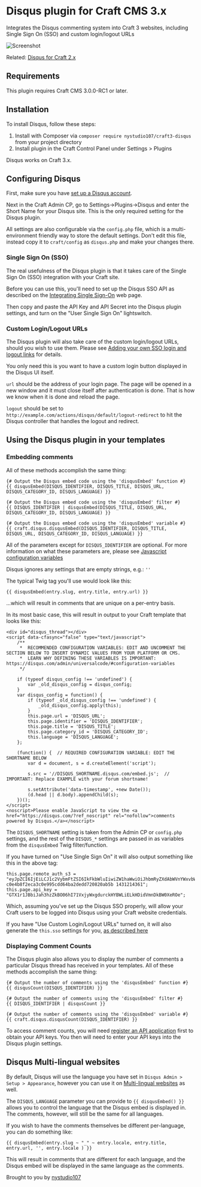 # Disqus plugin for Craft CMS 3.x

Integrates the Disqus commenting system into Craft 3 websites, including Single Sign On (SSO) and custom login/logout URLs

![Screenshot](resources/img/plugin-logo.png)

Related: [Disqus for Craft 2.x](https://github.com/nystudio107/disqus)

## Requirements

This plugin requires Craft CMS 3.0.0-RC1 or later.

## Installation

To install Disqus, follow these steps:

1. Install with Composer via `composer require nystudio107/craft3-disqus` from your project directory
2. Install plugin in the Craft Control Panel under Settings > Plugins

Disqus works on Craft 3.x.

## Configuring Disqus

First, make sure you have [set up a Disqus account](https://disqus.com/websites/).

Next in the Craft Admin CP, go to Settings->Plugins->Disqus and enter the Short Name for your Disqus site.  This is the only required setting for the Disqus plugin.

All settings are also configurable via the `config.php` file, which is a multi-environment friendly way to store the default settings.  Don't edit this file, instead copy it to `craft/config` as `disqus.php` and make your changes there.

### Single Sign On (SSO)

The real usefulness of the Disqus plugin is that it takes care of the Single Sign On (SSO) integration with your Craft site.

Before you can use this, you'll need to set up the Disqus SSO API as described on the [Integrating Single Sign-On](https://help.disqus.com/customer/portal/articles/236206-integrating-single-sign-on) web page.

Then copy and paste the API Key and API Secret into the Disqus plugin settings, and turn on the "User Single Sign On" lightswitch.

### Custom Login/Logout URLs

The Disqus plugin will also take care of the custom login/logout URLs, should you wish to use them.  Please see [Adding your own SSO login and logout links](https://help.disqus.com/customer/portal/articles/236206-integrating-single-sign-on#sso-login) for details.

You only need this is you want to have a custom login button displayed in the Disqus UI itself.  

`url` should be the address of your login page. The page will be opened in a new window and it must close itself after authentication is done. That is how we know when it is done and reload the page.

`logout` should be set to `http://example.com/actions/disqus/default/logout-redirect` to hit the Disqus controller that handles the logout and redirect.

## Using the Disqus plugin in your templates

### Embedding comments

All of these methods accomplish the same thing:

    {# Output the Disqus embed code using the 'disqusEmbed' function #}
    {{ disqusEmbed(DISQUS_IDENTIFIER, DISQUS_TITLE, DISQUS_URL, DISQUS_CATEGORY_ID, DISQUS_LANGUAGE) }}

    {# Output the Disqus embed code using the 'disqusEmbed' filter #}
    {{ DISQUS_IDENTIFIER | disqusEmbed(DISQUS_TITLE, DISQUS_URL, DISQUS_CATEGORY_ID, DISQUS_LANGUAGE) }}

    {# Output the Disqus embed code using the 'disqusEmbed' variable #}
    {{ craft.disqus.disqusEmbed(DISQUS_IDENTIFIER, DISQUS_TITLE, DISQUS_URL, DISQUS_CATEGORY_ID, DISQUS_LANGUAGE) }}

All of the parameters except for `DISQUS_IDENTIFIER` are optional.  For more information on what these parameters are, please see [Javascript configuration variables](https://help.disqus.com/customer/portal/articles/472098-javascript-configuration-variables)

Disqus ignores any settings that are empty strings, e.g.: `''`

The typical Twig tag you'll use would look like this:

    {{ disqusEmbed(entry.slug, entry.title, entry.url) }}

...which will result in comments that are unique on a per-entry basis.

In its most basic case, this will result in output to your Craft template that looks like this:

    <div id="disqus_thread"></div>
    <script data-cfasync="false" type="text/javascript">
        /**
         *  RECOMMENDED CONFIGURATION VARIABLES: EDIT AND UNCOMMENT THE SECTION BELOW TO INSERT DYNAMIC VALUES FROM YOUR PLATFORM OR CMS.
         *  LEARN WHY DEFINING THESE VARIABLES IS IMPORTANT: https://disqus.com/admin/universalcode/#configuration-variables
         */

        if (typeof disqus_config !== 'undefined') {
            var _old_disqus_config = disqus_config;
        }
        var disqus_config = function() {
            if (typeof _old_disqus_config !== 'undefined') {
                _old_disqus_config.apply(this);
            }
            this.page.url = 'DISQUS_URL';
            this.page.identifier = 'DISQUS_IDENTIFIER';
            this.page.title = 'DISQUS_TITLE';
            this.page.category_id = 'DISQUS_CATEGORY_ID';
            this.language = 'DISQUS_LANGUAGE';
        };

        (function() {  // REQUIRED CONFIGURATION VARIABLE: EDIT THE SHORTNAME BELOW
            var d = document, s = d.createElement('script');

            s.src = '//DISQUS_SHORTNAME.disqus.com/embed.js';  // IMPORTANT: Replace EXAMPLE with your forum shortname!

            s.setAttribute('data-timestamp', +new Date());
            (d.head || d.body).appendChild(s);
        })();
    </script>
    <noscript>Please enable JavaScript to view the <a href="https://disqus.com/?ref_noscript" rel="nofollow">comments powered by Disqus.</a></noscript>

The `DISQUS_SHORTNAME` setting is taken from the Admin CP or `config.php` settings, and the rest of the `DISQUS_*` settings are passed in as variables from the `disqusEmbed` Twig filter/function.

If you have turned on "Use Single Sign On" it will also output something like this in the above tag:

    this.page.remote_auth_s3 = "eyJpZCI6IjEiLCJ1c2VybmFtZSI6IkFkbWluIiwiZW1haWwiOiJhbmRyZXdAbWVnYWxvbWFuaWFjLmNvbSJ9 c0e4b8f2eca3c0e995cdd64ba2dedd720820ab5b 1431214361";
    this.page.api_key = "GTX1r1JBbiJah3hzZkBO06hI71VxjyWxgdurckHYBWLiELkHDidVmnDkBW0XeROe";

Which, assuming you've set up the Disqus SSO properly, will allow your Craft users to be logged into Disqus using your Craft website credentials.

If you have "Use Custom Login/Logout URLs" turned on, it will also generate the `this.sso` settings for you, [as described here](https://help.disqus.com/customer/portal/articles/236206-integrating-single-sign-on#sso-login)

### Displaying Comment Counts

The Disqus plugin also allows you to display the number of comments a particular Disqus thread has received in your templates. All of these methods accomplish the same thing:

    {# Output the number of comments using the 'disqusEmbed' function #}
    {{ disqusCount(DISQUS_IDENTIFIER) }}

    {# Output the number of comments using the 'disqusEmbed' filter #}
    {{ DISQUS_IDENTIFIER | disqusCount }}

    {# Output the number of comments using the 'disqusEmbed' variable #}
    {{ craft.disqus.disqusCount(DISQUS_IDENTIFIER) }}

To access comment counts, you will need [register an API application](https://help.disqus.com/customer/portal/articles/787016-how-to-create-an-api-application) first to obtain your API keys. You then will need to enter your API keys into the Disqus plugin settings.

## Disqus Multi-lingual websites

By default, Disqus will use the language you have set in `Disqus Admin > Setup > Appearance`, however you can use it on [Multi-lingual websites](https://help.disqus.com/customer/portal/articles/466249-multi-lingual-websites) as well.

The `DISQUS_LANGUAGE` parameter you can provide to `{{ disqusEmbed() }}` allows you to control the language that the Disqus embed is displayed in. The comments, however, will still be the same for all languages.

If you wish to have the comments themselves be different per-language, you can do something like:

    {{ disqusEmbed(entry.slug ~ "_" ~ entry.locale, entry.title, entry.url, '', entry.locale ) }}

This will result in comments that are different for each language, and the Disqus embed will be displayed in the same language as the comments.

Brought to you by [nystudio107](https://nystudio107.com)

